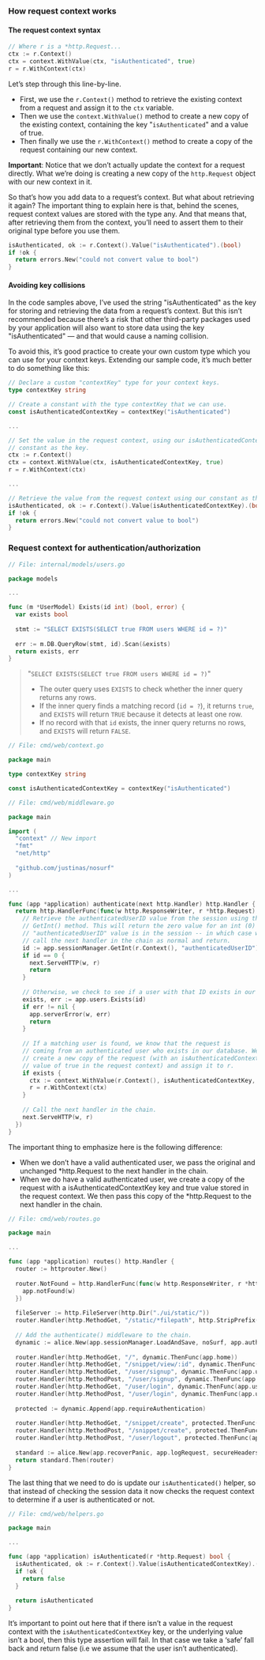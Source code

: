 ### How request context works

#### The request context syntax

```go
// Where r is a *http.Request...
ctx := r.Context() 
ctx = context.WithValue(ctx, "isAuthenticated", true) 
r = r.WithContext(ctx)
```

Let’s step through this line-by-line.

- First, we use the `r.Context()` method to retrieve the existing context from a request and assign it to the `ctx` variable.
- Then we use the `context.WithValue()` method to create a new copy of the existing context, containing the key "`isAuthenticated`" and a value of true.
- Then finally we use the `r.WithContext()` method to create a copy of the request containing our new context.

**Important**: Notice that we don’t actually update the context for a request directly. What we’re doing is creating a new copy of the `http.Request` object with our new context in it.

So that’s how you add data to a request’s context. But what about retrieving it again? The important thing to explain here is that, behind the scenes, request context values are stored with the type any. And that means that, after retrieving them from the context, you’ll need to assert them to their original type before you use them.

```go
isAuthenticated, ok := r.Context().Value("isAuthenticated").(bool) 
if !ok { 
  return errors.New("could not convert value to bool") 
}
```

#### Avoiding key collisions

In the code samples above, I’ve used the string "isAuthenticated" as the key for storing and retrieving the data from a request’s context. But this isn’t recommended because there’s a risk that other third-party packages used by your application will also want to store data using the key "isAuthenticated" — and that would cause a naming collision.

To avoid this, it’s good practice to create your own custom type which you can use for your context keys. Extending our sample code, it’s much better to do something like this:

```go
// Declare a custom "contextKey" type for your context keys.
type contextKey string 

// Create a constant with the type contextKey that we can use.
const isAuthenticatedContextKey = contextKey("isAuthenticated") 

...

// Set the value in the request context, using our isAuthenticatedContextKey 
// constant as the key.
ctx := r.Context() 
ctx = context.WithValue(ctx, isAuthenticatedContextKey, true) 
r = r.WithContext(ctx) 

...

// Retrieve the value from the request context using our constant as the key.
isAuthenticated, ok := r.Context().Value(isAuthenticatedContextKey).(bool) 
if !ok { 
  return errors.New("could not convert value to bool")
}
```

### Request context for authentication/authorization

```go
// File: internal/models/users.go 

package models 

...

func (m *UserModel) Exists(id int) (bool, error) {  
  var exists bool   
  
  stmt := "SELECT EXISTS(SELECT true FROM users WHERE id = ?)"  
  
  err := m.DB.QueryRow(stmt, id).Scan(&exists)  
  return exists, err 
}
```

> "`SELECT EXISTS(SELECT true FROM users WHERE id = ?)`" 
>
> - The outer query uses `EXISTS` to check whether the inner query returns any rows.
> - If the inner query finds a matching record (`id = ?`), it returns `true`, and `EXISTS` will return `TRUE` because it detects at least one row.
> - If no record with that `id` exists, the inner query returns no rows, and `EXISTS` will return `FALSE`.

```go
// File: cmd/web/context.go 

package main 

type contextKey string 

const isAuthenticatedContextKey = contextKey("isAuthenticated")
```

```go
// File: cmd/web/middleware.go 

package main 

import ( 
  "context" // New import   
  "fmt"   
  "net/http"   
  
  "github.com/justinas/nosurf" 
)

...

func (app *application) authenticate(next http.Handler) http.Handler {  
  return http.HandlerFunc(func(w http.ResponseWriter, r *http.Request) {   
    // Retrieve the authenticatedUserID value from the session using the    
    // GetInt() method. This will return the zero value for an int (0) if no   
    // "authenticatedUserID" value is in the session -- in which case we     
    // call the next handler in the chain as normal and return.
    id := app.sessionManager.GetInt(r.Context(), "authenticatedUserID")   
    if id == 0 {     
      next.ServeHTTP(w, r)      
      return      
    }      
    
    // Otherwise, we check to see if a user with that ID exists in our database.
    exists, err := app.users.Exists(id)   
    if err != nil {     
      app.serverError(w, err)    
      return     
    }    
    
    // If a matching user is found, we know that the request is      
    // coming from an authenticated user who exists in our database. We    
    // create a new copy of the request (with an isAuthenticatedContextKey  
    // value of true in the request context) and assign it to r.
    if exists {     
      ctx := context.WithValue(r.Context(), isAuthenticatedContextKey, true)     
      r = r.WithContext(ctx)       
    }       
    
    // Call the next handler in the chain.
    next.ServeHTTP(w, r)   
  })
}
```

The important thing to emphasize here is the following difference: 

- When we don’t have a valid authenticated user, we pass the original and unchanged *http.Request to the next handler in the chain.
- When we do have a valid authenticated user, we create a copy of the request with a isAuthenticatedContextKey key and true value stored in the request context. We then pass this copy of the *http.Request to the next handler in the chain.

```go
// File: cmd/web/routes.go 

package main 

...

func (app *application) routes() http.Handler {   
  router := httprouter.New()  
  
  router.NotFound = http.HandlerFunc(func(w http.ResponseWriter, r *http.Request) {   
    app.notFound(w)    
  })   
  
  fileServer := http.FileServer(http.Dir("./ui/static/"))  
  router.Handler(http.MethodGet, "/static/*filepath", http.StripPrefix("/static", fileServer))   
  
  // Add the authenticate() middleware to the chain.
  dynamic := alice.New(app.sessionManager.LoadAndSave, noSurf, app.authenticate) 
  
  router.Handler(http.MethodGet, "/", dynamic.ThenFunc(app.home))     
  router.Handler(http.MethodGet, "/snippet/view/:id", dynamic.ThenFunc(app.snippetView))   
  router.Handler(http.MethodGet, "/user/signup", dynamic.ThenFunc(app.userSignup))    
  router.Handler(http.MethodPost, "/user/signup", dynamic.ThenFunc(app.userSignupPost))  
  router.Handler(http.MethodGet, "/user/login", dynamic.ThenFunc(app.userLogin))   
  router.Handler(http.MethodPost, "/user/login", dynamic.ThenFunc(app.userLoginPost))  
  
  protected := dynamic.Append(app.requireAuthentication)   
  
  router.Handler(http.MethodGet, "/snippet/create", protected.ThenFunc(app.snippetCreate)) 
  router.Handler(http.MethodPost, "/snippet/create", protected.ThenFunc(app.snippetCreatePost)) 
  router.Handler(http.MethodPost, "/user/logout", protected.ThenFunc(app.userLogoutPost))  
  
  standard := alice.New(app.recoverPanic, app.logRequest, secureHeaders)  
  return standard.Then(router) 
}
```

The last thing that we need to do is update our `isAuthenticated()` helper, so that instead of checking the session data it now checks the request context to determine if a user is authenticated or not.

```go
// File: cmd/web/helpers.go 

package main 

...

func (app *application) isAuthenticated(r *http.Request) bool {   
  isAuthenticated, ok := r.Context().Value(isAuthenticatedContextKey).(bool)  
  if !ok {    
    return false 
  }   
  
  return isAuthenticated 
}
```

It’s important to point out here that if there isn’t a value in the request context with the `isAuthenticatedContextKey` key, or the underlying value isn’t a bool, then this type assertion will fail. In that case we take a ‘safe’ fall back and return false (i.e we assume that the user isn’t authenticated).
